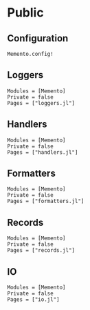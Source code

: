 # Public

## Configuration

```@docs
Memento.config!
```

## Loggers

```@autodocs
Modules = [Memento]
Private = false
Pages = ["loggers.jl"]
```

## Handlers

```@autodocs
Modules = [Memento]
Private = false
Pages = ["handlers.jl"]
```
## Formatters

```@autodocs
Modules = [Memento]
Private = false
Pages = ["formatters.jl"]
```

## Records

```@autodocs
Modules = [Memento]
Private = false
Pages = ["records.jl"]
```

## IO

```@autodocs
Modules = [Memento]
Private = false
Pages = ["io.jl"]
```
